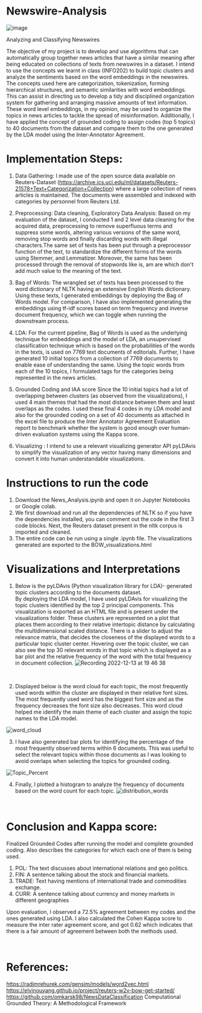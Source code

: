 # Newswire-Analysis
![image](https://user-images.githubusercontent.com/43926813/207499689-4f4f0ee7-3563-46eb-9b94-9b117abfc1a9.png)


Analyzing and Classifying Newswires 

The objective of my project is to develop and use algorithms that can automatically group together news articles that have a similar meaning after being educated on collections of texts from newswires in a dataset.
I intend to use the concepts we learnt in class (INFO202) to build topic clusters and analyze the sentiments based on the word embeddings in the newswires. The concepts used here are categorization, tokenization, forming hierarchical structures, and semantic similarities with word embeddings. This can assist in directing us to develop a tidy and disciplined organization system for gathering and arranging massive amounts of text information. These word level embeddings, in my opinion, may be used to organize the topics in news articles to tackle the spread of misinformation. Additionally, I have applied the concept of grounded coding to assign codes (top 5 topics) to 40 documents from the dataset and compare them to the one generated by the LDA model using the Inter-Annotator Agreement.

# Implementation Steps:

1. Data Gathering: 
I made use of the open source data available on Reuters-Dataset (https://archive.ics.uci.edu/ml/datasets/Reuters-21578+Text+Categorization+Collection) where a large collection of news articles is maintained. The documents were assembled and indexed with categories by personnel from Reuters Ltd.

2. Preprocessing: 
Data cleaning, Exploratory Data Analysis: Based on my evaluation of the dataset, I conducted 1 and 2 level data cleaning for the acquired data, preprocessing to remove superfluous terms and suppress some words, altering various versions of the same word, removing stop words and finally discarding words with illegal characters.The same set of texts has been put through a preprocessor function of the text, to standardize the different forms of the words using Stemmer, and Lemmatizer. Moreover, the same has been processed through the removal of stopwords like is, am are which don't add much value to the meaning of the text.

3. Bag of Words:
The wrangled set of texts has been processed to the word dictionary of NLTK having an extensive English Words dictionary. Using these texts, I generated embeddings by deploying the Bag of Words model. For comparison, I have also implemented generating the embeddings using tf-idf scores based on term frequency and inverse document frequency, which we can toggle when running the downstream process.

4. LDA: 
For the current pipeline, Bag of Words is used as the underlying technique for embeddings and the model of LDA, an unsupervised classification technique which is based on the probabilities of the words in the texts, is used on 7769 text documents of editorials.
Further, I have generated 10 initial topics from a collection of 7769 documents to enable ease of understanding the same.
Using the topic words from each of the 10 topics, I formulated tags for the categories being represented in the news articles.

5. Grounded Coding and IAA score
Since the 10 initial topics had a lot of overlapping between clusters (as observed from the visualizations), I used 4 main themes that had the most distance between them and least overlaps as the codes. I used these final 4 codes in my LDA model and also for the grounded coding on a set of 40 documents as attached in the excel file to produce the Inter Annotator Agreement Evaluation report to benchmark whether the system is good enough over human-driven evaluation systems using the Kappa score.

6. Visualizing : I intend to use a relevant visualizing generator API pyLDAvis to simplify the visualization of any vector having many dimensions and convert it into human understandable visualizations.

# Instructions to run the code

1. Download the News_Analysis.ipynb and open it on Jupyter Notebooks or Google colab.
2. We first download and run all the dependencies of NLTK so if you have the dependencies installed, you can comment out the code in the first 3 code blocks. Next, the Reuters dataset present in the nltk corpus is imported and cleaned.
4. The entire code can be run using a single .ipynb file. The visualizations generated are exported to the BOW_visualizations.html 

# Visualizations and Interpretations

1. Below is the pyLDAvis (Python visualization library for LDA)- generated topic clusters according to the documents dataset. <br>
By deploying the LDA model, I have used pyLDAvis for visualizing the topic clusters identified by the top 2 principal components. This visualization is exported as an HTML file and is present under the visualizations folder. These clusters are represented on a plot that places them according to their relative intertopic distance by calculating the multidimensional scaled distance. There is a slider to adjust the relevance matrix, that decides the closeness of the displayed words to a particular topic cluster center. Hovering over the topic cluster, we can also see the top 30 relevant words in that topic which is displayed as a bar plot and the relative frequency of the word with the total frequency in document collection.
![Recording 2022-12-13 at 19 46 38](https://user-images.githubusercontent.com/43926813/207500628-775404e6-82ce-4051-9914-52dbb637d9be.gif)
<br>

2. Displayed below is the word cloud for each topic, the most frequently used words within the cluster are displayed in their relative font sizes. The most frequently used word has the biggest font size and as the frequency decreases the font size also decreases. This word cloud helped me identify the main theme of each cluster and assign the topic names to the LDA model.

![word_cloud](https://user-images.githubusercontent.com/43926813/207500179-d0c083f1-d9b3-437c-b287-b17d3d82039e.png)
<br>

3. I have also generated bar plots for identifying the percentage of the most frequently observed terms within 6 documents. This was useful to select the relevant topics within those documents as I was looking to avoid overlaps when selecting the topics for grounded coding.

![Topic_Percent](https://user-images.githubusercontent.com/43926813/207500230-86b9f10a-29ef-4092-91d8-4e4ee0f2d1ce.png)
<br>

4. Finally, I plotted a histogram to analyze the frequency of documents based on the word count for each topic. 
![distribution_words](https://user-images.githubusercontent.com/43926813/207500239-87adea2e-bb74-4f4e-8508-85df1ade650a.png)

<br>

# Conclusion and Kappa score:

Finalized Grounded Codes after running the model and complete grounded coding. Also describes the categories for which each one of them is being used.
1. POL: 	The text discusses about international relations and geo politics.
2. FIN: 	A sentence talking about the stock and financial markets.
3. TRADE: 	Text having mentions of international trade and commodities exchange.
4. CURR: 	A sentence talking about currency and money markets in different geographies

Upon evaluation, I observed a 72.5% agreement between my codes and the ones generated using LDA. I also calculated the Cohen Kappa score to measure the inter rater agreement score, and got 0.62  which indicates that there is a fair amount of agreement between both the methods used.

<br>

# References:

https://radimrehurek.com/gensim/models/word2vec.html
https://elvinouyang.github.io/project/reuters-w2v-bow-get-started/
https://github.com/omkarsk98/NewsDataClassification
Computational Grounded Theory: A Methodological Framework

